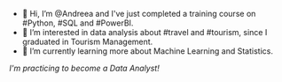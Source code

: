 - 👋 Hi, I’m @Andreea and I've just completed a training course on #Python, #SQL and #PowerBI.
- 👀 I’m interested in data analysis about #travel and #tourism, since I graduated in Tourism Management.
- 🌱 I’m currently learning more about Machine Learning and Statistics.

<i>I'm practicing to become a Data Analyst!</i>
